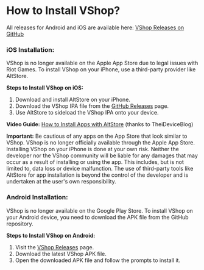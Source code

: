 # How to Install VShop?

All releases for Android and iOS are available here: [VShop Releases on GitHub](https://github.com/VShopApp/mobile/releases)

### iOS Installation:

VShop is no longer available on the Apple App Store due to legal issues with Riot Games. To install VShop on your iPhone, use a third-party provider like AltStore.

**Steps to Install VShop on iOS:**
1. Download and install AltStore on your iPhone.
2. Download the VShop IPA file from the [GitHub Releases](https://github.com/VShopApp/mobile/releases) page.
3. Use AltStore to sideload the VShop IPA onto your device.

**Video Guide:** [How to Install Apps with AltStore](https://youtu.be/U8R6CzeyisI) (thanks to TheiDeviceBlog)

**Important:** Be cautious of any apps on the App Store that look similar to VShop. VShop is no longer officially available through the Apple App Store.
Installing VShop on your iPhone is done at your own risk. Neither the developer nor the VShop community will be liable for any damages that may occur as a result of installing or using the app. This includes, but is not limited to, data loss or device malfunction. The use of third-party tools like AltStore for app installation is beyond the control of the developer and is undertaken at the user's own responsibility.

### Android Installation:

VShop is no longer available on the Google Play Store. To install VShop on your Android device, you need to download the APK file from the GitHub repository.

**Steps to Install VShop on Android:**
1. Visit the [VShop Releases](https://github.com/VShopApp/mobile/releases) page.
2. Download the latest VShop APK file.
3. Open the downloaded APK file and follow the prompts to install it.